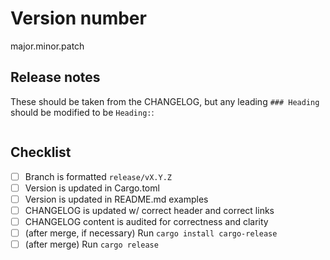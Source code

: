 # Version number

major.minor.patch

## Release notes

These should be taken from the CHANGELOG, but any leading `### Heading` should be modified to be `Heading:`:

```text

```

## Checklist

- [ ] Branch is formatted `release/vX.Y.Z`
- [ ] Version is updated in Cargo.toml
- [ ] Version is updated in README.md examples
- [ ] CHANGELOG is updated w/ correct header and correct links
- [ ] CHANGELOG content is audited for correctness and clarity
- [ ] (after merge, if necessary) Run `cargo install cargo-release`
- [ ] (after merge) Run `cargo release`
